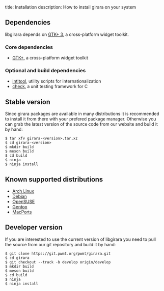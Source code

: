 title: Installation
description: How to install girara on your system

## Dependencies
libgirara depends on [GTK+ 3](http://www.gtk.org/), a cross-platform widget
toolkit.

### Core dependencies

* [GTK+](http://www.gtk.org/), a cross-platform widget toolkit

### Optional and build dependencies

* [intltool](https://launchpad.net/intltool), utility scripts for internationalization
* [check](http://check.sourceforge.net/), a unit testing framework for C

## Stable version
Since girara packages are available in many distributions it is recommended to
install it from there with your prefered package manager. Otherwise you can grab
the latest version of the source code from our website and build it by hand:

    $ tar xfv girara-<version>.tar.xz
    $ cd girara-<version>
    $ mkdir build
    $ meson build
    $ cd build
    $ ninja
    $ ninja install

## Known supported distributions

* [Arch Linux](http://www.archlinux.org/packages/community/x86_64/girara)
* [Debian](http://packages.debian.org/en/source/experimental/girara)
* [OpenSUSE](http://software.opensuse.org/package/girara)
* [Gentoo](http://packages.gentoo.org/package/dev-libs/girara)
* [MacPorts](https://www.macports.org/ports.php?by=name&substr=girara)

## Developer version
If you are interested to use the current version of libgirara you need to pull
the source from our git repository and build it by hand:

    $ git clone https://git.pwmt.org/pwmt/girara.git
    $ cd girara
    $ git checkout --track -b develop origin/develop
    $ mkdir build
    $ meson build
    $ cd build
    $ ninja
    $ ninja install

